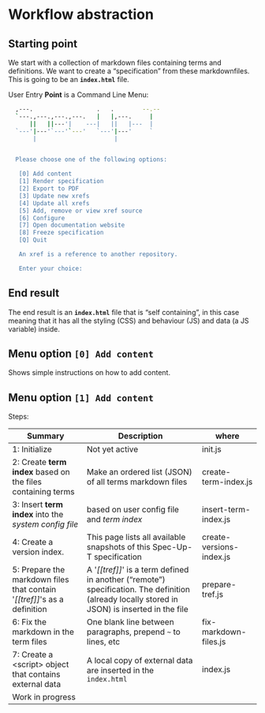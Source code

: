 # Workflow abstraction

## Starting point

We start with a collection of markdown files containing terms and definitions. We want to create a “specification” from these markdownfiles. This is going to be an **`index.html`** file.

User Entry **Point** is a Command Line Menu:


```sh
  ,---.                  .   .        --.--
  `---.,---.,---.,---.   |   |,---.     |
      ||   ||---'|    ---|   ||   |---  |
  `---'|---'`---'`---'   `---'|---'     `
       |                      |


  Please choose one of the following options:

   [0] Add content
   [1] Render specification
   [2] Export to PDF
   [3] Update new xrefs
   [4] Update all xrefs
   [5] Add, remove or view xref source
   [6] Configure
   [7] Open documentation website
   [8] Freeze specification
   [Q] Quit

   An xref is a reference to another repository.

   Enter your choice:

```

## End result

The end result is an **`index.html`** file that is “self containing”, in this case meaning that it has all the styling (CSS) and behaviour (JS) and data (a JS variable) inside.

## Menu option `[0] Add content`

Shows simple instructions on how to add content.

## Menu option `[1] Add content`

Steps:

| Summary                                                                  | Description                                                                                                                                   | where                       |
| ------------------------------------------------------------------------ | --------------------------------------------------------------------------------------------------------------------------------------------- | --------------------------- |
| 1: Initialize                                                            | Not yet active                                                                                                                                | init.js                  |
| 2: Create **term index** based on the files containing terms             | Make an ordered list (JSON) of all terms markdown files                                                                                       | create-term-index.js     |
| 3: Insert **term index** into the *system config file*                   | based on user config file and *term index*                                                                                                    | insert-term-index.js        |
| 4: Create a version index.                                               | This page lists all available snapshots of this Spec-Up-T specification                                                                       | create-versions-index.js |
| 5: Prepare the markdown files that contain '*[[tref]]*'s as a definition | A '*[[tref]]*' is a term defined in another (“remote”) specification. The definition (already locally stored in JSON) is inserted in the file | prepare-tref.js          |
| 6: Fix the markdown in the term files                                    | One blank line between paragraphs, prepend `~` to lines, etc                                                                                  | fix-markdown-files.js    |
| 7: Create a &lt;script&gt; object that contains external data            | A local copy of external data are inserted in the `index.html`                                                                                | index.js                 |
| Work in progress                                                         |                                                                                                                                               |



